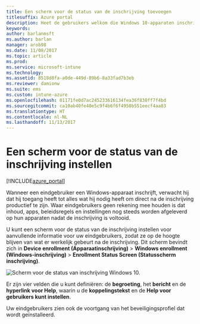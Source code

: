 ```yaml
---
title: Een scherm voor de status van de inschrijving toevoegen
titlesuffix: Azure portal
description: Heet de gebruikers welkom die Windows 10-apparaten inschrijven.
keywords: 
author: barlanmsft
ms.author: barlan
manager: arob98
ms.date: 11/08/2017
ms.topic: article
ms.prod: 
ms.service: microsoft-intune
ms.technology: 
ms.assetid: 8518d8fa-a0de-449d-89b6-8a33fad7b3eb
ms.reviewer: damionw
ms.suite: ems
ms.custom: intune-azure
ms.openlocfilehash: 01171fe0d7ac245233616134fea36f830ff7f4bd
ms.sourcegitcommit: ca10ab40fe40e5c9f4b6f6f4950b551eecf4aa03
ms.translationtype: HT
ms.contentlocale: nl-NL
ms.lasthandoff: 11/13/2017
---
```

# <a name="set-up-an-enrollment-status-screen"></a>Een scherm voor de status van de inschrijving instellen

[!INCLUDE[azure_portal](./includes/azure_portal.md)]

Wanneer een eindgebruiker een Windows-apparaat inschrijft, verwacht hij dat hij toegang heeft tot alles wat hij nodig heeft om direct na de inschrijving productief te zijn. Waar eindgebruikers geen rekening mee houden is dat inhoud, apps, beleidsregels en instellingen nog steeds worden afgeleverd op hun apparaten nadat de inschrijving is voltooid.

U kunt een scherm voor de status van de inschrijving instellen voor aanvullende informatie voor uw eindgebruikers, zodat ze op de hoogte blijven van wat er werkelijk gebeurt na de inschrijving. Dit scherm bevindt zich in **Device enrollment (Apparaatinschrijving)**  > **Windows enrollment (Windows-inschrijving)** > **Enrollment Status Screen (Statusscherm inschrijving)**.

![Scherm voor de status van inschrijving Windows 10.](./media/win10-enrollment-status-admin-setup.png)

Er zijn vier velden die u kunt definiëren: de **begroeting**, het **bericht** en de **hyperlink voor Help**, waarin u de **koppelingstekst** en de  **Help voor gebruikers kunt instellen**.

Uw eindgebruikers zien ook de voortgang van het beveiligingsprofiel dat wordt geïnstalleerd. 
